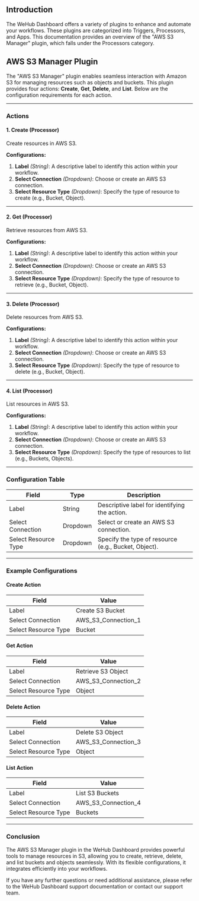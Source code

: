 
## Introduction
The WeHub Dashboard offers a variety of plugins to enhance and automate your workflows. These plugins are categorized into Triggers, Processors, and Apps. This documentation provides an overview of the "AWS S3 Manager" plugin, which falls under the Processors category.

## AWS S3 Manager Plugin
The "AWS S3 Manager" plugin enables seamless interaction with Amazon S3 for managing resources such as objects and buckets. This plugin provides four actions: **Create**, **Get**, **Delete**, and **List**. Below are the configuration requirements for each action.

---

### **Actions**

#### **1. Create (Processor)**
Create resources in AWS S3.

**Configurations:**
1. **Label** *(String)*: A descriptive label to identify this action within your workflow.
2. **Select Connection** *(Dropdown)*: Choose or create an AWS S3 connection.
3. **Select Resource Type** *(Dropdown)*: Specify the type of resource to create (e.g., Bucket, Object).

---

#### **2. Get (Processor)**
Retrieve resources from AWS S3.

**Configurations:**
1. **Label** *(String)*: A descriptive label to identify this action within your workflow.
2. **Select Connection** *(Dropdown)*: Choose or create an AWS S3 connection.
3. **Select Resource Type** *(Dropdown)*: Specify the type of resource to retrieve (e.g., Bucket, Object).

---

#### **3. Delete (Processor)**
Delete resources from AWS S3.

**Configurations:**
1. **Label** *(String)*: A descriptive label to identify this action within your workflow.
2. **Select Connection** *(Dropdown)*: Choose or create an AWS S3 connection.
3. **Select Resource Type** *(Dropdown)*: Specify the type of resource to delete (e.g., Bucket, Object).

---

#### **4. List (Processor)**
List resources in AWS S3.

**Configurations:**
1. **Label** *(String)*: A descriptive label to identify this action within your workflow.
2. **Select Connection** *(Dropdown)*: Choose or create an AWS S3 connection.
3. **Select Resource Type** *(Dropdown)*: Specify the type of resources to list (e.g., Buckets, Objects).

---

### **Configuration Table**

| Field               | Type      | Description                                           |
|---------------------|-----------|-------------------------------------------------------|
| Label               | String    | Descriptive label for identifying the action.         |
| Select Connection   | Dropdown  | Select or create an AWS S3 connection.               |
| Select Resource Type| Dropdown  | Specify the type of resource (e.g., Bucket, Object).  |

---

### **Example Configurations**

#### Create Action
| Field               | Value                           |
|---------------------|---------------------------------|
| Label               | Create S3 Bucket               |
| Select Connection   | AWS_S3_Connection_1            |
| Select Resource Type| Bucket                         |

#### Get Action
| Field               | Value                           |
|---------------------|---------------------------------|
| Label               | Retrieve S3 Object             |
| Select Connection   | AWS_S3_Connection_2            |
| Select Resource Type| Object                         |

#### Delete Action
| Field               | Value                           |
|---------------------|---------------------------------|
| Label               | Delete S3 Object               |
| Select Connection   | AWS_S3_Connection_3            |
| Select Resource Type| Object                         |

#### List Action
| Field               | Value                           |
|---------------------|---------------------------------|
| Label               | List S3 Buckets                |
| Select Connection   | AWS_S3_Connection_4            |
| Select Resource Type| Buckets                        |

---

### **Conclusion**
The AWS S3 Manager plugin in the WeHub Dashboard provides powerful tools to manage resources in S3, allowing you to create, retrieve, delete, and list buckets and objects seamlessly. With its flexible configurations, it integrates efficiently into your workflows.

If you have any further questions or need additional assistance, please refer to the WeHub Dashboard support documentation or contact our support team.

